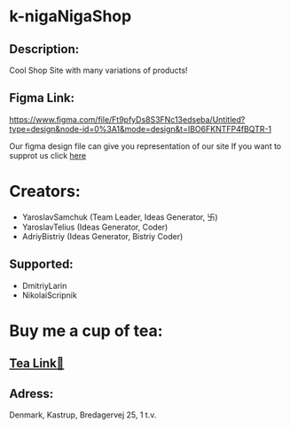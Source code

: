 # k-nigaNigaShop
## Description:

Cool Shop Site with many variations of products!



## Figma Link:
https://www.figma.com/file/Ft9pfyDs8S3FNc13edseba/Untitled?type=design&node-id=0%3A1&mode=design&t=IBO6FKNTFP4fBQTR-1

Our figma design file can give you representation of our site
If you want to supprot us click [here](#tea-link)



# Creators:
- YaroslavSamchuk (Team Leader, Ideas Generator, 卐)
- YaroslavTelius (Ideas Generator, Coder)
- AdriyBistriy (Ideas Generator, Bistriy Coder)
## Supported:
- DmitriyLarin
- NikolaiScripnik



# Buy me a cup of tea:
## [Tea Link🥰](https://www.elgiganten.dk/product/gaming/gaming-pc/stationar-gaming-computer/pcspecialist-core-200-r5-5165123050-stationar-gaming-computer/636241?srsltid=AfmBOooOzRf_H7azM7VS8NCcFq9OWJSFpuThKDIYoUeebtXpwXaN8an7K0s)
## Adress:
Denmark, Kastrup, Bredagervej 25, 1 t.v.
